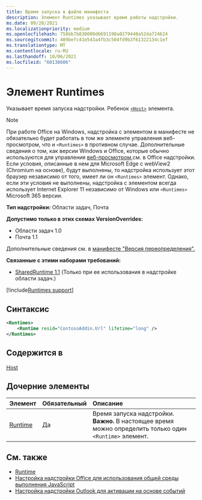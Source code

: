 ```yaml
---
title: Время запуска в файле манифеста
description: Элемент Runtimes указывает время работы надстройки.
ms.date: 09/28/2021
ms.localizationpriority: medium
ms.openlocfilehash: 758bb7b830009d6691190a0279440a52da724624
ms.sourcegitcommit: 489befc41e543a4fb3c504fd9b3f61322134c1ef
ms.translationtype: MT
ms.contentlocale: ru-RU
ms.lasthandoff: 10/06/2021
ms.locfileid: "60138606"
---
```

# <a name="runtimes-element"></a>Элемент Runtimes

Указывает время запуска надстройки. Ребенок [`<Host>`](host.md) элемента.

> [!NOTE]
> При работе Office на Windows, надстройка с элементом в манифесте не обязательно будет работать в том же элементе управления веб-просмотром, что и `<Runtimes>` в противном случае. Дополнительные сведения о том, как версии Windows и Office, которые обычно используются для управления [веб-просмотром,](../../concepts/browsers-used-by-office-web-add-ins.md)см. в Office надстройки. Если условия, описанные в нем для Microsoft Edge с webView2 (Chromium на основе), будут выполнены, то надстройка использует этот браузер независимо от того, имеет ли он `<Runtimes>` элемент. Однако, если эти условия не выполнены, надстройка с элементом всегда использует Internet Explorer 11 независимо от Windows или `<Runtimes>` Microsoft 365 версии.

**Тип надстройки:** Области задач, Почта

**Допустимо только в этих схемах VersionOverrides:**

 - Области задач 1.0
 - Почта 1.1

Дополнительные сведения см. в [манифесте "Версия переопределения".](../../develop/add-in-manifests.md#version-overrides-in-the-manifest)

**Связанные с этими наборами требований:**

- [SharedRuntime 1.1](../requirement-sets/shared-runtime-requirement-sets.md) (Только при ее использования в надстройке области задач.)

[!include[Runtimes support](../../includes/runtimes-note.md)]

## <a name="syntax"></a>Синтаксис

```XML
<Runtimes>
    <Runtime resid="ContosoAddin.Url" lifetime="long" />
</Runtimes>
```

## <a name="contained-in"></a>Содержится в

[Host](host.md)

## <a name="child-elements"></a>Дочерние элементы

|  Элемент |  Обязательный  |  Описание  |
|:-----|:-----|:-----|
| [Runtime](runtime.md) | Да |  Время запуска надстройки. **Важно.** В настоящее время можно определить только один `<Runtime>` элемент. |

## <a name="see-also"></a>См. также

- [Runtime](runtime.md)
- [Настройка надстройки Office для использования общей среды выполнения JavaScript](../../develop/configure-your-add-in-to-use-a-shared-runtime.md)
- [Настройка надстройки Outlook для активации на основе событий](../../outlook/autolaunch.md)
